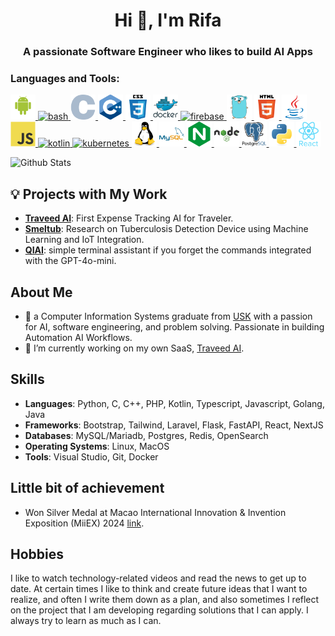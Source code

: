 <h1 align="center">Hi 👋, I'm Rifa</h1>
<h3 align="center">A passionate Software Engineer who likes to build AI Apps</h3>

<h3 align="left">Languages and Tools:</h3>
<p align="left"> <a href="https://developer.android.com" target="_blank"> <img src="https://raw.githubusercontent.com/devicons/devicon/master/icons/android/android-original-wordmark.svg" alt="android" width="40" height="40"/> </a> <a href="https://www.gnu.org/software/bash/" target="_blank"> <img src="https://www.vectorlogo.zone/logos/gnu_bash/gnu_bash-icon.svg" alt="bash" width="40" height="40"/> </a> <a href="https://www.cprogramming.com/" target="_blank"> <img src="https://raw.githubusercontent.com/devicons/devicon/master/icons/c/c-original.svg" alt="c" width="40" height="40"/> </a> <a href="https://www.w3schools.com/cpp/" target="_blank"> <img src="https://raw.githubusercontent.com/devicons/devicon/master/icons/cplusplus/cplusplus-original.svg" alt="cplusplus" width="40" height="40"/> </a> <a href="https://www.w3schools.com/css/" target="_blank"> <img src="https://raw.githubusercontent.com/devicons/devicon/master/icons/css3/css3-original-wordmark.svg" alt="css3" width="40" height="40"/> </a> <a href="https://www.docker.com/" target="_blank"> <img src="https://raw.githubusercontent.com/devicons/devicon/master/icons/docker/docker-original-wordmark.svg" alt="docker" width="40" height="40"/> </a> <a href="https://firebase.google.com/" target="_blank"> <img src="https://www.vectorlogo.zone/logos/firebase/firebase-icon.svg" alt="firebase" width="40" height="40"/> </a> <a href="https://golang.org" target="_blank"> <img src="https://raw.githubusercontent.com/devicons/devicon/master/icons/go/go-original.svg" alt="go" width="40" height="40"/> <a href="https://www.w3.org/html/" target="_blank"> <img src="https://raw.githubusercontent.com/devicons/devicon/master/icons/html5/html5-original-wordmark.svg" alt="html5" width="40" height="40"/> </a> <a href="https://www.java.com" target="_blank"> <img src="https://raw.githubusercontent.com/devicons/devicon/master/icons/java/java-original.svg" alt="java" width="40" height="40"/> </a> <a href="https://developer.mozilla.org/en-US/docs/Web/JavaScript" target="_blank"> <img src="https://raw.githubusercontent.com/devicons/devicon/master/icons/javascript/javascript-original.svg" alt="javascript" width="40" height="40"/> </a> <a href="https://kotlinlang.org" target="_blank"> <img src="https://www.vectorlogo.zone/logos/kotlinlang/kotlinlang-icon.svg" alt="kotlin" width="40" height="40"/> </a> <a href="https://kubernetes.io" target="_blank"> <img src="https://www.vectorlogo.zone/logos/kubernetes/kubernetes-icon.svg" alt="kubernetes" width="40" height="40"/> </a> <a href="https://www.linux.org/" target="_blank"> <img src="https://raw.githubusercontent.com/devicons/devicon/master/icons/linux/linux-original.svg" alt="linux" width="40" height="40"/> </a> <a href="https://www.mysql.com/" target="_blank"> <img src="https://raw.githubusercontent.com/devicons/devicon/master/icons/mysql/mysql-original-wordmark.svg" alt="mysql" width="40" height="40"/> </a> <a href="https://www.nginx.com" target="_blank"> <img src="https://raw.githubusercontent.com/devicons/devicon/master/icons/nginx/nginx-original.svg" alt="nginx" width="40" height="40"/> </a> <a href="https://nodejs.org" target="_blank"> <img src="https://raw.githubusercontent.com/devicons/devicon/master/icons/nodejs/nodejs-original-wordmark.svg" alt="nodejs" width="40" height="40"/> </a> <a href="https://www.postgresql.org" target="_blank"> <img src="https://raw.githubusercontent.com/devicons/devicon/master/icons/postgresql/postgresql-original-wordmark.svg" alt="postgresql" width="40" height="40"/> </a> <a href="https://www.python.org" target="_blank"> <img src="https://raw.githubusercontent.com/devicons/devicon/master/icons/python/python-original.svg" alt="python" width="40" height="40"/> </a> <a href="https://reactjs.org/" target="_blank"> <img src="https://raw.githubusercontent.com/devicons/devicon/master/icons/react/react-original-wordmark.svg" alt="react" width="40" height="40"/> </a> </p>

![Github Stats](https://github-readme-stats.vercel.app/api?username=riparuk&bg_color=30,e96443,904e95&title_color=fff&text_color=fff)

## 💡 Projects with My Work

- [**Traveed AI**](https://traveed.vercel.app): First Expense Tracking AI for Traveler.
- [**Smeltub**](https://github.com/riparuk/Smeltub-API): Research on Tuberculosis Detection Device using Machine Learning and IoT Integration.
- [**QIAI**](https://github.com/riparuk/qiai): simple terminal assistant if you forget the commands integrated with the GPT-4o-mini.

## About Me

- :school: a Computer Information Systems graduate from [USK](https://usk.ac.id/) with a passion for AI, software engineering, and problem solving.
Passionate in building Automation AI Workflows.
- 🔭 I’m currently working on my own SaaS, [Traveed AI](https://traveed.vercel.app).
 
## Skills
- **Languages**: Python, C, C++, PHP, Kotlin, Typescript, Javascript, Golang, Java
- **Frameworks**: Bootstrap, Tailwind, Laravel, Flask, FastAPI, React, NextJS
- **Databases**: MySQL/Mariadb, Postgres, Redis, OpenSearch
- **Operating Systems**: Linux, MacOS
- **Tools**: Visual Studio, Git, Docker

## Little bit of achievement

- Won Silver Medal at Macao International Innovation & Invention Exposition (MiiEX) 2024 [link](https://www.linkedin.com/posts/rifafaruqi_a-few-days-ago-my-smeltub-team-won-a-silver-activity-7260210548032569344-Fi4l).

## Hobbies

I like to watch technology-related videos and read the news to get up to date. At certain times I like to think and create future ideas that I want to realize, and often I write them down as a plan, and also sometimes I reflect on the project that I am developing regarding solutions that I can apply. I always try to learn as much as I can.
